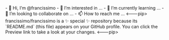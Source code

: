 <html>
<head>
-
 👋 Hi, I’m @francissimo
- 👀 I’m interested in ...
- 🌱 I’m currently learning ...
- 💞️ I’m looking to collaborate on ...
- 📫 How to reach me ...
<head/>
<body>
<---pip>
francissimo/francissimo is a ✨ special ✨ repository because its `README.md` (this file) appears on your GitHub profile.
You can click the Preview link to take a look at your changes.
<---pip>
<body/>
<html/>
